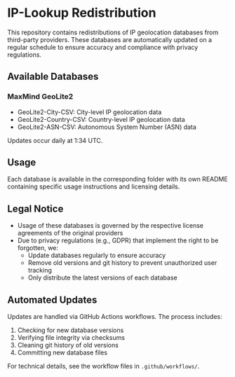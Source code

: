 # IP-Lookup Redistribution

This repository contains redistributions of IP geolocation databases from third-party providers. These databases are automatically updated on a regular schedule to ensure accuracy and compliance with privacy regulations.

## Available Databases

### MaxMind GeoLite2

- GeoLite2-City-CSV: City-level IP geolocation data
- GeoLite2-Country-CSV: Country-level IP geolocation data
- GeoLite2-ASN-CSV: Autonomous System Number (ASN) data

Updates occur daily at 1:34 UTC.

## Usage

Each database is available in the corresponding folder with its own README containing specific usage instructions and licensing details.

## Legal Notice

- Usage of these databases is governed by the respective license agreements of the original providers
- Due to privacy regulations (e.g., GDPR) that implement the right to be forgotten, we:
  - Update databases regularly to ensure accuracy
  - Remove old versions and git history to prevent unauthorized user tracking
  - Only distribute the latest versions of each database

## Automated Updates

Updates are handled via GitHub Actions workflows. The process includes:

1. Checking for new database versions
2. Verifying file integrity via checksums
3. Cleaning git history of old versions
4. Committing new database files

For technical details, see the workflow files in `.github/workflows/`.
